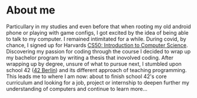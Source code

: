 # About me

Particullary in my studies and even before that when rooting my old android phone or playing with game configs, I got excited by the idea of being able to talk to my computer. I remained intimitated for a while. During covid, by chance, I signed up for Harvards [CS50: Introduction to Computer Science](https://pll.harvard.edu/course/cs50-introduction-computer-science). Discovering my passion for coding through the course I decided to wrap up my bachelor program by writing a thesis that inovolved coding. After wrapping up by degree, unsure of what to pursue next, I stumbled upon school 42 ([42 Berlin](https://42berlin.de/)) and its different approach of teaching programming. This leads me to where I am now: about to finish school 42's core curriculum and looking for a job, project or internship to deepen further my understanding of computers and continue to learn more...
